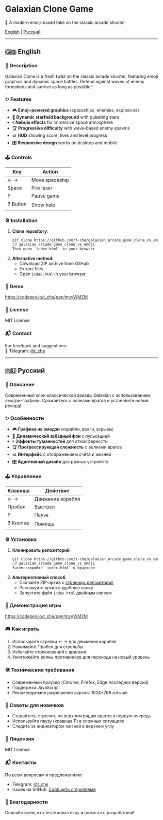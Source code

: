 # Galaxian Clone Game  

🌌 A modern emoji-based take on the classic arcade shooter  

[English](#english) | [Русский](#russian)  

---

<a name="english"></a>
## 🇬🇧 English  

### 🚀 Description  
Galaxian Clone is a fresh twist on the classic arcade shooter, featuring emoji graphics and dynamic space battles. Defend against waves of enemy formations and survive as long as possible!  

### ✨ Features  
- 🎮 **Emoji-powered graphics** (spaceships, enemies, explosions)  
- 🌠 **Dynamic starfield background** with pulsating stars  
- 🌀 **Nebula effects** for immersive space atmosphere  
- 🏆 **Progressive difficulty** with wave-based enemy spawns  
- 📊 **HUD** showing score, lives and level progress  
- 🎛️ **Responsive design** works on desktop and mobile  

### 🕹️ Controls  
| Key       | Action          |
|-----------|-----------------|
| ← →       | Move spaceship  |
| Space     | Fire laser      |
| P         | Pause game      |
| ❓ Button | Show help       |

### ⚙️ Installation  
1. **Clone repository**:  
   ```bash
   git clone https://github.com/t-che/galaxian_arcade_game_clone_vs_emoji.git
   cd galaxian_arcade_game_clone_vs_emoji
   Then open `index.html` in your browser  

2. **Alternative method**:  
   - Download ZIP archive from GitHub  
   - Extract files  
   - Open `index.html` in your browser  

### 👾 Demo
https://codepen.io/t_che/pen/myyWMZM

### 📜 License  
MIT License

### 📬 Contact  
For feedback and suggestions:  
📧 Telegram: [@t_che](https://t.me/t_che)  

---

<a name="russian"></a>
## 🇷🇺 Русский  

### 🚀 Описание  
Современный клон классической аркады Galaxian с использованием эмодзи-графики. Сражайтесь с волнами врагов и установите новый рекорд!  

### ✨ Особенности  
- 🎮 **Графика на эмодзи** (корабли, враги, взрывы)  
- 🌠 **Динамический звёздный фон** с пульсацией  
- 🌀 **Эффекты туманностей** для атмосферности  
- 🏆 **Прогрессирующая сложность** с волнами врагов  
- 📊 **Интерфейс** с отображением счёта и жизней  
- 🎛️ **Адаптивный дизайн** для разных устройств  

### 🕹️ Управление  
| Клавиша   | Действие       |
|-----------|----------------|
| ← →       | Движение корабля |
| Пробел    | Выстрел        |
| P         | Пауза          |
| ❓ Кнопка | Помощь         |

### ⚙️ Установка  
1. **Клонировать репозиторий**:  
   ```bash
   git clone https://github.com/t-che/galaxian_arcade_game_clone_vs_emoji.git
   cd galaxian_arcade_game_clone_vs_emoji
   Затем откройте `index.html` в браузере  

2. **Альтернативный способ**:  
   - Скачайте ZIP-архив с [страницы репозитория](https://github.com/t-che/galaxian_arcade_game_clone_vs_emoji)  
   - Распакуйте архив в удобную папку  
   - Запустите файл `index.html` двойным кликом  

### 👾 Демонстрация игры
https://codepen.io/t_che/pen/myyWMZM

### 🎮 Как играть  
1. Используйте стрелки ← → для движения корабля  
2. Нажимайте Пробел для стрельбы  
3. Избегайте столкновений с врагами  
4. Уничтожайте волны противников для перехода на новый уровень  

### 🛠 Технические требования  
- Современный браузер (Chrome, Firefox, Edge последних версий)  
- Поддержка JavaScript  
- Рекомендуемое разрешение экрана: 1024×768 и выше  

### 🚀 Советы для новичков  
- Старайтесь стрелять по верхним рядам врагов в первую очередь  
- Используйте паузу (клавиша P) в сложных ситуациях  
- Следите за индикатором жизней в верхнем углу  

### 📜 Лицензия  
MIT License

### 📬 Контакты  
По всем вопросам и предложениям:  
- Telegram: [@t_che](https://t.me/t_che)  
- Issues на GitHub: [Сообщить о проблеме](https://github.com/t-che/galaxian_arcade_game_clone_vs_emoji/issues)  

### 🙏 Благодарности  
Спасибо всем, кто тестировал игру и помогал с разработкой!  

